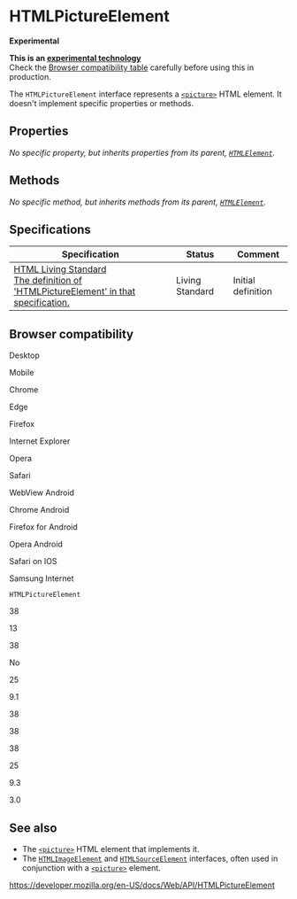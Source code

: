 # HTMLPictureElement

**Experimental**

**This is an [experimental technology](https://developer.mozilla.org/en-US/docs/MDN/Guidelines/Conventions_definitions#experimental)**  
Check the [Browser compatibility table](#browser_compatibility) carefully before using this in production.

The `HTMLPictureElement` interface represents a [`<picture>`](https://developer.mozilla.org/en-US/docs/Web/HTML/Element/picture) HTML element. It doesn't implement specific properties or methods.

## Properties

_No specific property, but inherits properties from its parent, [`HTMLElement`](htmlelement)._

## Methods

_No specific method, but inherits methods from its parent, [`HTMLElement`](htmlelement)._

## Specifications

<table><thead><tr class="header"><th>Specification</th><th>Status</th><th>Comment</th></tr></thead><tbody><tr class="odd"><td><a href="https://html.spec.whatwg.org/multipage/#htmlpictureelement">HTML Living Standard<br />
<span class="small">The definition of 'HTMLPictureElement' in that specification.</span></a></td><td><span class="spec-living">Living Standard</span></td><td>Initial definition</td></tr></tbody></table>

## Browser compatibility

Desktop

Mobile

Chrome

Edge

Firefox

Internet Explorer

Opera

Safari

WebView Android

Chrome Android

Firefox for Android

Opera Android

Safari on IOS

Samsung Internet

`HTMLPictureElement`

38

13

38

No

25

9.1

38

38

38

25

9.3

3.0

## See also

- The [`<picture>`](https://developer.mozilla.org/en-US/docs/Web/HTML/Element/picture) HTML element that implements it.
- The [`HTMLImageElement`](htmlimageelement) and [`HTMLSourceElement`](htmlsourceelement) interfaces, often used in conjunction with a [`<picture>`](https://developer.mozilla.org/en-US/docs/Web/HTML/Element/picture) element.

<a href="https://developer.mozilla.org/en-US/docs/Web/API/HTMLPictureElement" class="_attribution-link">https://developer.mozilla.org/en-US/docs/Web/API/HTMLPictureElement</a>
